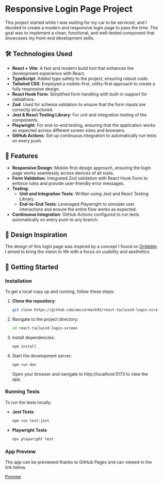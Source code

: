 # Responsive Login Page Project

This project started while I was waiting for my car to be serviced, and I decided to create a modern and responsive login page to pass the time. The goal was to implement a clean, functional, and well-tested component that showcases my front-end development skills.

## 🛠️ Technologies Used

- **React + Vite**: A fast and modern build tool that enhances the development experience with React.
- **TypeScript**: Added type safety to the project, ensuring robust code.
- **Tailwind CSS**: Employed a mobile-first, utility-first approach to create a fully responsive design.
- **React Hook Form**: Simplified form handling with built-in support for validations.
- **Zod**: Used for schema validation to ensure that the form inputs are correctly structured.
- **Jest & React Testing Library**: For unit and integration testing of the components.
- **Playwright**: For end-to-end testing, ensuring that the application works as expected across different screen sizes and browsers.
- **GitHub Actions**: Set up continuous integration to automatically run tests on every push.

## 📐 Features

- **Responsive Design**: Mobile-first design approach, ensuring the login page works seamlessly across devices of all sizes.
- **Form Validation**: Integrated Zod validation with React Hook Form to enforce rules and provide user-friendly error messages.
- **Testing**:
  - **Unit and Integration Tests**: Written using Jest and React Testing Library.
  - **End-to-End Tests**: Leveraged Playwright to simulate user interactions and ensure the entire flow works as expected.
- **Continuous Integration**: GitHub Actions configured to run tests automatically on every push to any branch.

## 🎨 Design Inspiration

The design of this login page was inspired by a concept I found on [Dribbble](https://dribbble.com/shots/3257502-Questionnaire-Login). I aimed to bring the vision to life with a focus on usability and aesthetics.

## 🚀 Getting Started

### Installation

To get a local copy up and running, follow these steps:

1. **Clone the repository**:
   ```bash
   git clone https://github.com/amccormack92/react-tailwind-login-screen
   ```
2. Navigate to the project directory:
   ```bash
   cd react-tailwind-login-screen
   ```
3. Install dependencies:
   ```bash
   npm install
   ```
4. Start the development server:
   ```bash
   npm run dev
   ```
   Open your browser and navigate to http://localhost:5173 to view the app.

### Running Tests

To run the tests locally:

- **Jest Tests**:
  ```bash
  npm run test:jest
  ```
- **Playwright Tests**
  ```bash
  npx playwright test
  ```

### App Preview

The app can be previewed thanks to GitHub Pages and can viewed in the link below.

[Preview](https://amccormack92.github.io/react-tailwind-login-screen/)
